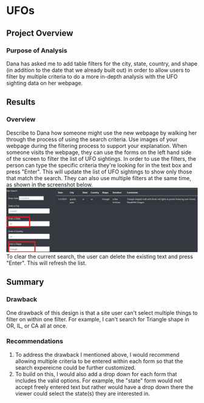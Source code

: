# UFOs

## Project Overview

### Purpose of Analysis
Dana has asked me to add table filters for the city, state, country, and shape (in addition to the date that we already built out) in order to allow users to filter by multiple criteria to do a more in-depth analysis with the UFO sighting data on her webpage.

## Results

### Overview
Describe to Dana how someone might use the new webpage by walking her through the process of using the search criteria. Use images of your webpage during the filtering process to support your explanation.
When someone visits the webpage, they can use the forms on the left hand side of the screen to filter the list of UFO sightings.
In order to use the filters, the person can type the specific criteria they're looking for in the text box and press "Enter". This will update the list of UFO sightings to show only those that match the search.
They can also use multiple filters at the same time, as shown in the screenshot below. 
![filtering example](https://github.com/secicciari/UFOs/blob/main/resources/filter_example.PNG)
To clear the current search, the user can delete the existing text and press "Enter". This will refresh the list.

## Summary
### Drawback
One drawback of this design is that a site user can't select multiple things to filter on within one filter. For example, I can't search for Triangle shape in OR, IL, or CA all at once.

### Recommendations
1. To address the drawback I mentioned above, I would recommend allowing multiple criteria to be entered within each form so that the search expereicne could be further customized. 
2. To build on this, I would also add a drop down for each form that includes the valid options. For example, the "state" form would not accept freely entered text but rather would have a drop down there the viewer could select the state(s) they are interested in. 